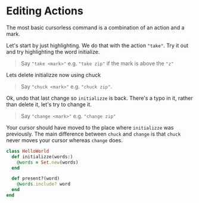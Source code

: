 # Editing Actions

The most basic cursorless command is a combination of an action and a mark.

Let's start by just highlighting. We do that with the action `"take"`. Try it out and try highlighting the word initialize.

> Say `"take <mark>"` e.g. `"take zip"` if the mark is above the `"z"`

Lets delete initializze now using chuck

> Say `"chuck <mark>"` e.g. `"chuck zip"`.

Ok, undo that last change so `initializze` is back. There's a typo in it, rather than delete it, let's try to change it.

> Say `"change <mark>"` e.g. `"change zip"`

Your cursor should have moved to the place where `initializze` was previously. The main difference between `chuck` and `change` is that `chuck` never moves your cursor whereas `change` does.

```ruby
class HelloWorld
  def initializze(words:)
    @words = Set.new(words)
  end

  def present?(word)
    @words.include? word
  end
end
```
